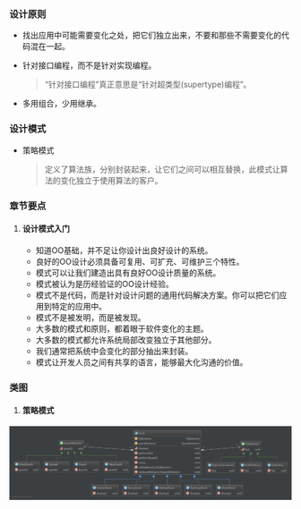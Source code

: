 ### 设计原则

+ 找出应用中可能需要变化之处，把它们独立出来，不要和那些不需要变化的代码混在一起。

+ 针对接口编程，而不是针对实现编程。
    
    > “针对接口编程”真正意思是“针对超类型(supertype)编程”。
    
+ 多用组合，少用继承。


### 设计模式

+ 策略模式
    
    > 定义了算法族，分别封装起来，让它们之间可以相互替换，此模式让算法的变化独立于使用算法的客户。


### 章节要点

1. #### 设计模式入门

    + 知道OO基础，并不足让你设计出良好设计的系统。
    + 良好的OO设计必须具备可复用、可扩充、可维护三个特性。
    + 模式可以让我们建造出具有良好OO设计质量的系统。
    + 模式被认为是历经验证的OO设计经验。
    + 模式不是代码，而是针对设计问题的通用代码解决方案。你可以把它们应用到特定的应用中。
    + 模式不是被发明，而是被发现。
    + 大多数的模式和原则，都着眼于软件变化的主题。
    + 大多数的模式都允许系统局部改变独立于其他部分。
    + 我们通常把系统中会变化的部分抽出来封装。
    + 模式让开发人员之间有共享的语言，能够最大化沟通的价值。


### 类图

1. #### 策略模式

![UML](uml/strategy.png)









